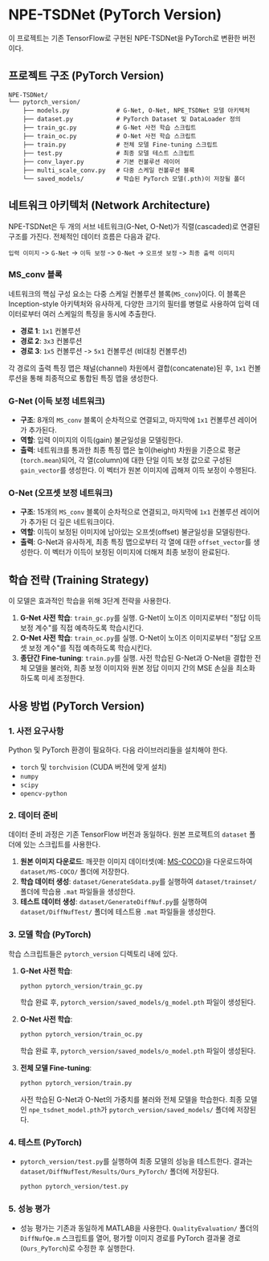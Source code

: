 # NPE-TSDNet (PyTorch Version)

이 프로젝트는 기존 TensorFlow로 구현된 NPE-TSDNet을 PyTorch로 변환한 버전이다.

## 프로젝트 구조 (PyTorch Version)

```
NPE-TSDNet/
└── pytorch_version/
    ├── models.py             # G-Net, O-Net, NPE_TSDNet 모델 아키텍처
    ├── dataset.py            # PyTorch Dataset 및 DataLoader 정의
    ├── train_gc.py           # G-Net 사전 학습 스크립트
    ├── train_oc.py           # O-Net 사전 학습 스크립트
    ├── train.py              # 전체 모델 Fine-tuning 스크립트
    ├── test.py               # 최종 모델 테스트 스크립트
    ├── conv_layer.py         # 기본 컨볼루션 레이어
    ├── multi_scale_conv.py   # 다중 스케일 컨볼루션 블록
    └── saved_models/         # 학습된 PyTorch 모델(.pth)이 저장될 폴더
```

## 네트워크 아키텍처 (Network Architecture)

NPE-TSDNet은 두 개의 서브 네트워크(G-Net, O-Net)가 직렬(cascaded)로 연결된 구조를 가진다. 전체적인 데이터 흐름은 다음과 같다.

`입력 이미지` -> `G-Net` -> `이득 보정` -> `O-Net` -> `오프셋 보정` -> `최종 출력 이미지`

### MS_conv 블록

네트워크의 핵심 구성 요소는 다중 스케일 컨볼루션 블록(`MS_conv`)이다. 이 블록은 Inception-style 아키텍처와 유사하게, 다양한 크기의 필터를 병렬로 사용하여 입력 데이터로부터 여러 스케일의 특징을 동시에 추출한다.

-   **경로 1**: `1x1` 컨볼루션
-   **경로 2**: `3x3` 컨볼루션
-   **경로 3**: `1x5` 컨볼루션 -> `5x1` 컨볼루션 (비대칭 컨볼루션)

각 경로의 출력 특징 맵은 채널(channel) 차원에서 결합(concatenate)된 후, `1x1` 컨볼루션을 통해 최종적으로 통합된 특징 맵을 생성한다.

### G-Net (이득 보정 네트워크)

-   **구조**: 8개의 `MS_conv` 블록이 순차적으로 연결되고, 마지막에 `1x1` 컨볼루션 레이어가 추가된다.
-   **역할**: 입력 이미지의 이득(gain) 불균일성을 모델링한다.
-   **출력**: 네트워크를 통과한 최종 특징 맵은 높이(height) 차원을 기준으로 평균(`torch.mean`)되어, 각 열(column)에 대한 단일 이득 보정 값으로 구성된 `gain_vector`를 생성한다. 이 벡터가 원본 이미지에 곱해져 이득 보정이 수행된다.

### O-Net (오프셋 보정 네트워크)

-   **구조**: 15개의 `MS_conv` 블록이 순차적으로 연결되고, 마지막에 `1x1` 컨볼루션 레이어가 추가된 더 깊은 네트워크이다.
-   **역할**: 이득이 보정된 이미지에 남아있는 오프셋(offset) 불균일성을 모델링한다.
-   **출력**: G-Net과 유사하게, 최종 특징 맵으로부터 각 열에 대한 `offset_vector`를 생성한다. 이 벡터가 이득이 보정된 이미지에 더해져 최종 보정이 완료된다.

## 학습 전략 (Training Strategy)

이 모델은 효과적인 학습을 위해 3단계 전략을 사용한다.

1.  **G-Net 사전 학습**: `train_gc.py`를 실행. G-Net이 노이즈 이미지로부터 "정답 이득 보정 계수"를 직접 예측하도록 학습시킨다.
2.  **O-Net 사전 학습**: `train_oc.py`를 실행. O-Net이 노이즈 이미지로부터 "정답 오프셋 보정 계수"를 직접 예측하도록 학습시킨다.
3.  **종단간 Fine-tuning**: `train.py`를 실행. 사전 학습된 G-Net과 O-Net을 결합한 전체 모델을 불러와, 최종 보정 이미지와 원본 정답 이미지 간의 MSE 손실을 최소화하도록 미세 조정한다.

## 사용 방법 (PyTorch Version)

### 1. 사전 요구사항

Python 및 PyTorch 환경이 필요하다. 다음 라이브러리들을 설치해야 한다.

-   `torch` 및 `torchvision` (CUDA 버전에 맞게 설치)
-   `numpy`
-   `scipy`
-   `opencv-python`

### 2. 데이터 준비

데이터 준비 과정은 기존 TensorFlow 버전과 동일하다. 원본 프로젝트의 `dataset` 폴더에 있는 스크립트를 사용한다.

1.  **원본 이미지 다운로드**: 깨끗한 이미지 데이터셋(예: [MS-COCO](http://cocodataset.org))을 다운로드하여 `dataset/MS-COCO/` 폴더에 저장한다.
2.  **학습 데이터 생성**: `dataset/GenerateSdata.py`를 실행하여 `dataset/trainset/` 폴더에 학습용 `.mat` 파일들을 생성한다.
3.  **테스트 데이터 생성**: `dataset/GenerateDiffNuf.py`를 실행하여 `dataset/DiffNufTest/` 폴더에 테스트용 `.mat` 파일들을 생성한다.

### 3. 모델 학습 (PyTorch)

학습 스크립트들은 `pytorch_version` 디렉토리 내에 있다.

1.  **G-Net 사전 학습**:
    ```bash
    python pytorch_version/train_gc.py
    ```
    학습 완료 후, `pytorch_version/saved_models/g_model.pth` 파일이 생성된다.

2.  **O-Net 사전 학습**:
    ```bash
    python pytorch_version/train_oc.py
    ```
    학습 완료 후, `pytorch_version/saved_models/o_model.pth` 파일이 생성된다.

3.  **전체 모델 Fine-tuning**:
    ```bash
    python pytorch_version/train.py
    ```
    사전 학습된 G-Net과 O-Net의 가중치를 불러와 전체 모델을 학습한다. 최종 모델인 `npe_tsdnet_model.pth`가 `pytorch_version/saved_models/` 폴더에 저장된다.

### 4. 테스트 (PyTorch)

-   `pytorch_version/test.py`를 실행하여 최종 모델의 성능을 테스트한다. 결과는 `dataset/DiffNufTest/Results/Ours_PyTorch/` 폴더에 저장된다.

    ```bash
    python pytorch_version/test.py
    ```

### 5. 성능 평가

-   성능 평가는 기존과 동일하게 MATLAB을 사용한다. `QualityEvaluation/` 폴더의 `DiffNufQe.m` 스크립트를 열어, 평가할 이미지 경로를 PyTorch 결과물 경로(`Ours_PyTorch`)로 수정한 후 실행한다.